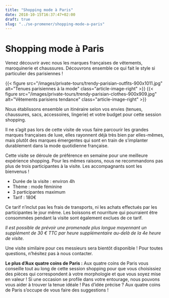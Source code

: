 ```yaml
---
title: "Shopping mode à Paris"
date: 2018-10-15T16:37:47+02:00
draft: true
slug: "../se-promener/shopping-mode-a-paris"
---
```


# Shopping mode à Paris

Venez découvrir avec nous les marques françaises de vêtements, maroquinerie et chaussures. Découvrons ensemble ce qui fait le style si particulier des parisiennes !

{{< figure src="/images/private-tours/trendy-parisian-outfits-900x1011.jpg" alt="Tenues parisiennes à la mode" class="article-image-right" >}}
{{< figure src="/images/private-tours/trendy-parisian-clothes-900x909.jpg" alt="Vêtements parisiens tendance" class="article-image-right" >}}

Nous établissons ensemble un itinéraire selon vos envies (tenues, chaussures, sacs, accessoires, lingerie) et votre budget pour cette session shopping.

Il ne s’agit pas lors de cette visite de vous faire parcourir les grandes marques françaises de luxe, elles rayonnent déjà très bien par elles-mêmes, mais plutôt des marques émergentes qui sont en train de s’implanter durablement dans la mode quotidienne française.

Cette visite se déroule de préférence en semaine pour une meilleure expérience shopping. Pour les mêmes raisons, nous ne recommandons pas plus de trois participantes à la visite. Les accompagnants sont les bienvenus !

* Durée de la visite : environ 4h
* Thème : mode féminine
* 3 participantes maximum
* Tarif : 180€

Ce tarif n’inclut pas les frais de transports, ni les achats effectués par les participantes le jour même. Les boissons et nourriture qui pourraient être consommées pendant la visite sont également exclues de ce tarif.

*Il est possible de prévoir une promenade plus longue moyennant un supplément de 30 € TTC par heure supplémentaire au-delà de la 4e heure de visite.*

Une visite similaire pour ces messieurs sera bientôt disponible ! Pour toutes questions, n’hésitez pas à nous contacter.

**Le plus d’Aux quatre coins de Paris :** Aux quatre coins de Paris vous conseille tout au long de cette session shopping pour que vous choisissiez des pièces qui correspondent à votre morphologie et que vous soyez mise en valeur ! Si une occasion se profile dans votre entourage, nous pouvons vous aider à trouver la tenue idéale ! Pas d’idée précise ? Aux quatre coins de Paris s’occupe de vous faire des suggestions !